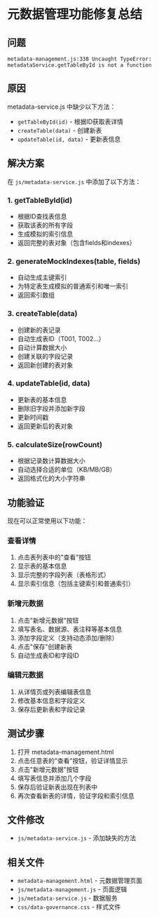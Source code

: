 # 元数据管理功能修复总结

## 问题
```
metadata-management.js:338 Uncaught TypeError: metadataService.getTableById is not a function
```

## 原因
metadata-service.js 中缺少以下方法：
- `getTableById(id)` - 根据ID获取表详情
- `createTable(data)` - 创建新表
- `updateTable(id, data)` - 更新表信息

## 解决方案

在 `js/metadata-service.js` 中添加了以下方法：

### 1. getTableById(id)
- 根据ID查找表信息
- 获取该表的所有字段
- 生成模拟的索引信息
- 返回完整的表对象（包含fields和indexes）

### 2. generateMockIndexes(table, fields)
- 自动生成主键索引
- 为特定表生成模拟的普通索引和唯一索引
- 返回索引数组

### 3. createTable(data)
- 创建新的表记录
- 自动生成表ID（T001, T002...）
- 自动计算数据大小
- 创建关联的字段记录
- 返回新创建的表对象

### 4. updateTable(id, data)
- 更新表的基本信息
- 删除旧字段并添加新字段
- 更新时间戳
- 返回更新后的表对象

### 5. calculateSize(rowCount)
- 根据记录数计算数据大小
- 自动选择合适的单位（KB/MB/GB）
- 返回格式化的大小字符串

## 功能验证

现在可以正常使用以下功能：

### 查看详情
1. 点击表列表中的"查看"按钮
2. 显示表的基本信息
3. 显示完整的字段列表（表格形式）
4. 显示索引信息（包括主键索引和普通索引）

### 新增元数据
1. 点击"新增元数据"按钮
2. 填写表名、数据源、表注释等基本信息
3. 添加字段定义（支持动态添加/删除）
4. 点击"保存"创建新表
5. 自动生成表ID和字段ID

### 编辑元数据
1. 从详情页或列表编辑表信息
2. 修改基本信息和字段定义
3. 保存后更新表和字段记录

## 测试步骤

1. 打开 metadata-management.html
2. 点击任意表的"查看"按钮，验证详情显示
3. 点击"新增元数据"按钮
4. 填写表信息并添加几个字段
5. 保存后验证新表出现在列表中
6. 再次查看新表的详情，验证字段和索引信息

## 文件修改
- `js/metadata-service.js` - 添加缺失的方法

## 相关文件
- `metadata-management.html` - 元数据管理页面
- `js/metadata-management.js` - 页面逻辑
- `js/metadata-service.js` - 数据服务
- `css/data-governance.css` - 样式文件
